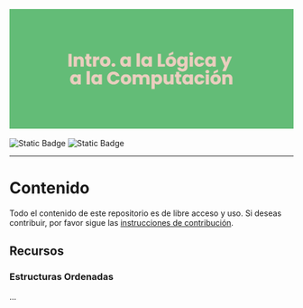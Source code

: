![Banner](./assets/banner.png)
<Generar banner con liyasthomasgithubiobanner>
<Dejar las carreras que correspondan>

![Static Badge](https://img.shields.io/badge/Carrera%20-%20Matem%C3%A1tica%20Aplicada%20-%20green) ![Static Badge](https://img.shields.io/badge/Carrera%20-%20Cs.%20de%20la%20Computaci%C3%B3n%20-%20brown) 

---

# Contenido
Todo el contenido de este repositorio es de libre acceso y uso. Si deseas contribuir, por favor sigue las [instrucciones de contribución](CONTRIBUTING.md).
## Recursos
### Estructuras Ordenadas
...